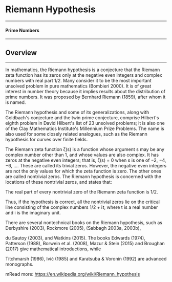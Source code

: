 # Riemann Hypothesis

---
#### Prime Numbers
---

## Overview
---
In mathematics, the Riemann hypothesis is a conjecture that the Riemann zeta function has its zeros only at the negative even integers and complex numbers with real part 1/2. Many consider it to be the most important unsolved problem in pure mathematics (Bombieri 2000). It is of great interest in number theory because it implies results about the distribution of prime numbers. It was proposed by Bernhard Riemann (1859), after whom it is named.

The Riemann hypothesis and some of its generalizations, along with Goldbach's conjecture and the twin prime conjecture, comprise Hilbert's eighth problem in David Hilbert's list of 23 unsolved problems; it is also one of the Clay Mathematics Institute's Millennium Prize Problems. The name is also used for some closely related analogues, such as the Riemann hypothesis for curves over finite fields.

The Riemann zeta function ζ(s) is a function whose argument s may be any complex number other than 1, and whose values are also complex. It has zeros at the negative even integers; that is, ζ(s) = 0 when s is one of −2, −4, −6, .... These are called its trivial zeros. However, the negative even integers are not the only values for which the zeta function is zero. The other ones are called nontrivial zeros. The Riemann hypothesis is concerned with the locations of these nontrivial zeros, and states that:



The real part of every nontrivial zero of the Riemann zeta function is 1/2.

Thus, if the hypothesis is correct, all the nontrivial zeros lie on the critical line consisting of the complex numbers 1/2 + i t, where t is a real number and i is the imaginary unit.

There are several nontechnical books on the Riemann hypothesis, such as Derbyshire (2003), Rockmore (2005), (Sabbagh 2003a, 2003b),

du Sautoy (2003), and Watkins (2015). The books Edwards (1974), Patterson (1988), Borwein et al. (2008), Mazur & Stein (2015) and Broughan (2017) give mathematical introductions, while

Titchmarsh (1986), Ivić (1985) and Karatsuba & Voronin (1992) are advanced monographs.

mRead more: https://en.wikipedia.org/wiki/Riemann_hypothesis


